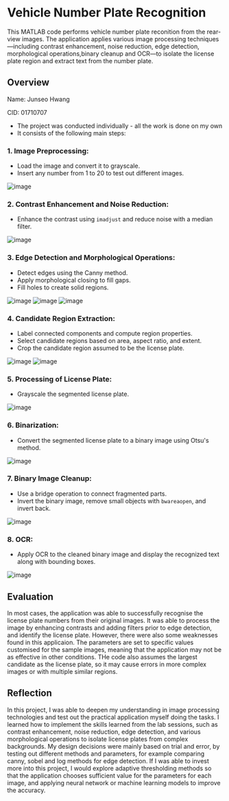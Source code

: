 # Vehicle Number Plate Recognition

This MATLAB code performs vehicle number plate reconition from the rear-view images. The application applies various image processing techniques—including contrast enhancement, noise reduction, edge detection, morphological operations,binary cleanup and OCR—to isolate the license plate region and extract text from the number plate.

## Overview
Name: Junseo Hwang

CID: 01710707

- The project was conducted individually - all the work is done on my own
- It consists of the following main steps:

### 1. **Image Preprocessing:**  
   - Load the image and convert it to grayscale.
   - Insert any number from 1 to 20 to test out different images.
     
![image](https://github.com/user-attachments/assets/f3d0df7e-157f-44fb-805e-da9472eaa39c)

### 2. **Contrast Enhancement and Noise Reduction:**  
   - Enhance the contrast using `imadjust` and reduce noise with a median filter.
     
![image](https://github.com/user-attachments/assets/22a8e334-4221-41f9-90e2-501f4a379708)

### 3. **Edge Detection and Morphological Operations:**  
   - Detect edges using the Canny method.
   - Apply morphological closing to fill gaps.
   - Fill holes to create solid regions.
     
![image](https://github.com/user-attachments/assets/5b62dbb0-6bc2-44f0-8b7c-c520061e924c)
![image](https://github.com/user-attachments/assets/4f60709b-c0f4-4bb0-84bd-d934da910263)
![image](https://github.com/user-attachments/assets/f7ec3559-94e6-443d-aaac-37402a76f8e1)

### 4. **Candidate Region Extraction:**  
   - Label connected components and compute region properties.
   - Select candidate regions based on area, aspect ratio, and extent.
   - Crop the candidate region assumed to be the license plate.
     
![image](https://github.com/user-attachments/assets/fbab8d8e-b195-4bb0-a871-a67c780e0fb3)
![image](https://github.com/user-attachments/assets/c1cf24c9-f716-4bbb-85d0-1c3cdfcf8dfc)

### 5. **Processing of License Plate:**  
   - Grayscale the segmented license plate.
     
![image](https://github.com/user-attachments/assets/ecb43586-9a58-4c03-a535-6963480c51ec)


### 6. **Binarization:**  
   - Convert the segmented license plate to a binary image using Otsu's method.

![image](https://github.com/user-attachments/assets/9f6ec3a4-2878-44e6-b54b-ca8d717afa29)


### 7. **Binary Image Cleanup:**  
   - Use a bridge operation to connect fragmented parts.
   - Invert the binary image, remove small objects with `bwareaopen`, and invert back.

![image](https://github.com/user-attachments/assets/4b0b21a6-7f6d-490c-99b0-f15ef87d41a8)


### 8. **OCR:**  
   - Apply OCR to the cleaned binary image and display the recognized text along with bounding boxes.

![image](https://github.com/user-attachments/assets/a28aa4b5-f158-4009-a396-6f533c975f99)

## Evaluation
In most cases, the application was able to successfully recognise the license plate numbers from their original images. It was able to process the image by enhancing contrasts and adding filters prior to edge detection, and identify the license plate. However, there were also some weaknesses found in this applicaion. The parameters are set to specific values customised for the sample images, meaning that the application may not be as effective in other conditions. THe code also assumes the largest candidate as the license plate, so it may cause errors in more complex images or with multiple similar regions.

## Reflection
In this project, I was able to deepen my understanding in image processing technologies and test out the practical application myself doing the tasks. I learned how to implement the skills learned from the lab sessions, such as contrast enhancement, noise reduction, edge detection, and various morphological operations to isolate license plates from complex backgrounds. My design decisions were mainly based on trial and error, by testing out different methods and parameters, for example comparing canny, sobel and log methods for edge detection. If I was able to invest more into this project, I would explore adaptive thresholding methods so that the application chooses sufficient value for the parameters for each image, and applying neural network or machine learning models to improve the accuracy.
